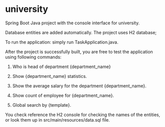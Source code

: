 # university
Spring Boot Java project with the console interface for university.

Database entities are added automatically. The project uses H2 database;

To run the application: simply run TaskApplication.java.

After the project is successfully built, you are free to test the application using following commands:

1. Who is head of department {department_name}

2. Show {department_name} statistics.

3. Show the average salary for the department {department_name}.

4. Show count of employee for {department_name}.

5. Global search by {template}.

You check reference the H2 console for checking the names of the entities, or look them up in src/main/resources/data.sql file.
